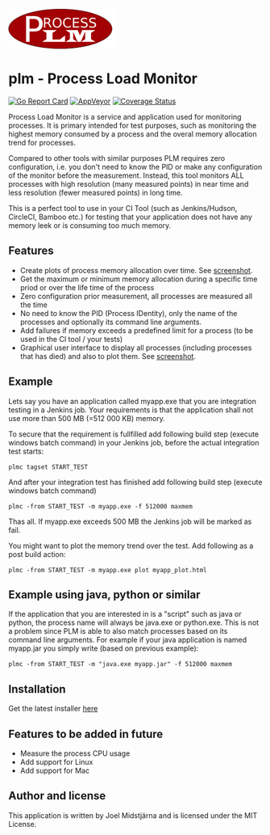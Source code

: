 ![GitHub Logo](/images/logo.png)

# plm - Process Load Monitor

[![Go Report Card](https://goreportcard.com/badge/github.com/midstar/plm)](https://goreportcard.com/report/github.com/midstar/plm)
[![AppVeyor](https://ci.appveyor.com/api/projects/status/github/midstar/plm?svg=true)](https://ci.appveyor.com/project/midstar/plm)
[![Coverage Status](https://coveralls.io/repos/github/midstar/plm/badge.svg?branch=master)](https://coveralls.io/github/midstar/plm?branch=master)

Process Load Monitor is a service and application used for monitoring processes. It is primary intended for test purposes, such as monitoring the highest memory consumed by a process and the overal memory allocation trend for processes.

Compared to other tools with similar purposes PLM requires zero configuration, i.e. you don't need to know the PID or make any configuration of the monitor before the measurement. Instead, this tool monitors ALL processes with high resolution (many measured points) in near time and less resolution (fewer measured points) in long time. 

This is a perfect tool to use in your CI Tool (such as Jenkins/Hudson, CircleCI, Bamboo etc.) for testing that your application does not have any memory leek or is consuming too much memory.

## Features

* Create plots of process memory allocation over time. See [screenshot](images/screenshot_plot.png).
* Get the maximum or minimum memory allocation during a specific time priod or over the life time of the process
* Zero configuration prior measurement, all processes are measured all the time
* No need to know the PID (Process IDentity), only the name of the processes and optionally its command line arguments.
* Add failures if memory exceeds a predefined limit for a process (to be used in the CI tool / your tests)
* Graphical user interface to display all processes (including processes that has died) and also to plot them. See [screenshot](images/screenshot_overview.png).

## Example

Lets say you have an application called myapp.exe that you are integration testing in a Jenkins job. Your requirements is that the application shall not use more than 500 MB (=512 000 KB) memory.

To secure that the requirement is fullfilled add following build step (execute windows batch command) in your Jenkins job, before the actual integration test starts:

    plmc tagset START_TEST

And after your integration test has finished add following build step (execute windows batch command)

    plmc -from START_TEST -m myapp.exe -f 512000 maxmem

Thas all. If myapp.exe exceeds 500 MB the Jenkins job will be marked as fail.

You might want to plot the memory trend over the test. Add following as a post build action:

    plmc -from START_TEST -m myapp.exe plot myapp_plot.html

## Example using java, python or similar

If the application that you are interested in is a "script" such as java or python, the process name will always be java.exe or python.exe. This is not a problem since PLM is able to also match processes based on its command line arguments. For example if your java application is named myapp.jar you simply write (based on previous example):

    plmc -from START_TEST -m "java.exe myapp.jar" -f 512000 maxmem 

## Installation

Get the latest installer [here](https://ci.appveyor.com/project/midstar/plm/build/artifacts)

## Features to be added in future

* Measure the process CPU usage
* Add support for Linux
* Add support for Mac

## Author and license

This application is written by Joel Midstjärna and is licensed under the MIT License.